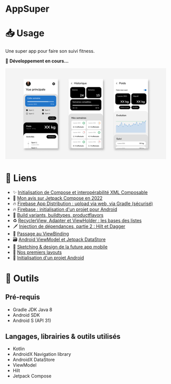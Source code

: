 # AppSuper

# 📥 Usage

Une super app pour faire son suivi fitness.

:construction_worker: **Développement en cours…**

![./doc/screenshots.png](./doc/screenshots.png)

# 🔗 Liens

 * ✨ [Initialisation de Compose et interopérabilité XML Composable](https://youtu.be/SD1c7BKiKxM)
 * 🤔 [Mon avis sur Jetpack Compose en 2022](https://youtu.be/By0uHFgWgeA)
 * 🔥 [Firebase App Distribution : upload via web, via Gradle (sécurisé)](https://youtu.be/g58IlBLuy7U)
 * 🔥 [Firebase : initialisation d'un projet pour Android](https://youtu.be/B9mIFyfIwfg)
 * 🧟 [Build variants, buildtypes, productflavors](https://www.youtube.com/watch?v=OqdVrESAlx4)
 * ♻ [RecyclerView, Adapter et ViewHolder : les bases des listes](https://youtu.be/dX841eOVKTk)
 * 🗡️ [Injection de dépendances, partie 2 : Hilt et Dagger](https://youtu.be/lXbiQgnjiB0)
 * 📏 [Passage au ViewBinding](https://youtu.be/SDmrcuv6Dzg)
 * 🗃️ [Android ViewModel et Jetpack DataStore](https://youtu.be/3qo6iG2xaas)
 * 🎨 [Sketching & design de la future app mobile](https://youtu.be/rKivZ_22D8I)
 * 📏 [Nos premiers layouts](https://youtu.be/hghjTla7AcY)
 * 🌱 [Initialisation d'un projet Android](https://youtu.be/PYJCHY0zfm8)

# 🧰 Outils

## Pré-requis

* Gradle JDK Java 8
* Android SDK
* Android S (API 31)

## Langages, librairies & outils utilisés

* Kotlin
* AndroidX Navigation library
* AndroidX DataStore
* ViewModel
* Hilt
* Jetpack Compose
